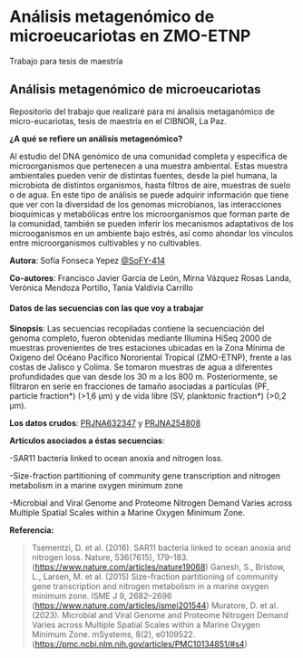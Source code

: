 # Análisis metagenómico de microeucariotas en ZMO-ETNP
Trabajo para tesis de maestría

## Análisis metagenómico de microeucariotas ##

Repositorio del trabajo que realizaré para mi ánalisis metaganómico de micro-eucariotas, tesis de maestría en el CIBNOR, La Paz.


**¿A qué se refiere un análisis metagenómico?**

Al estudio del DNA genómico de una comunidad completa y específica de microorganismos que pertenecen a una muestra ambiental. Estas muestra ambientales pueden venir de distintas fuentes, desde la piel humana, la microbiota de distintos organismos, hasta filtros de aire, muestras de suelo o de agua.
En este tipo de análisis se puede adquirir información que tiene que ver con la diversidad de los genomas microbianos, las interacciones bioquímicas y metabólicas entre los microorganismos que forman parte de la comunidad, también se pueden inferir los mecanismos adaptativos de los microoganismos en un ambiente bajo estrés, así como ahondar los vínculos entre microorganismos cultivables y no cultivables.


**Autora**: Sofia Fonseca Yepez [@SoFY-414](https://github.com/SoFY-414)

**Co-autores**: Francisco Javier García de León, Mirna Vázquez Rosas Landa, Verónica Mendoza Portillo, Tania Valdivia Carrillo


#### **Datos de las secuencias con las que voy a trabajar**


**Sinopsis**: Las secuencias recopiladas contiene la secuenciación del genoma completo, fueron obtenidas mediante Illumina HiSeq 2000 de muestras provenientes de tres estaciones ubicadas en la Zona Mínima de Oxígeno del Océano Pacífico Nororiental Tropical (ZMO-ETNP), frente a las costas de Jalisco y Colima. Se tomaron muestras de agua a diferentes profundidades que van desde los 30 m a los 800 m. Posteriormente, se filtraron en serie en fracciones de tamaño asociadas a partículas (PF, particle fraction*) (>1,6 μm) y de vida libre (SV, planktonic fraction*) (>0,2 μm).


**Los datos crudos**: [PRJNA632347](https://www.ncbi.nlm.nih.gov/bioproject/PRJNA632347) y [PRJNA254808](https://www.ncbi.nlm.nih.gov/bioproject/254808)

**Artículos asociados a éstas secuencias**:

 -SAR11 bacteria linked to ocean anoxia and nitrogen loss.
 
 -Size-fraction partitioning of community gene transcription and nitrogen metabolism in a marine oxygen minimum zone
 
 -Microbial and Viral Genome and Proteome Nitrogen Demand Varies across Multiple Spatial Scales within a Marine Oxygen Minimum Zone. 

**Referencia:**
> Tsementzi, D. et al. (2016). SAR11 bacteria linked to ocean anoxia and nitrogen loss. Nature, 536(7615), 179–183. (https://www.nature.com/articles/nature19068)
> Ganesh, S., Bristow, L., Larsen, M. et al. (2015) Size-fraction partitioning of community gene transcription and nitrogen metabolism in a marine oxygen minimum zone. ISME J 9, 2682–2696 (https://www.nature.com/articles/ismej201544)
> Muratore, D. et al. (2023). Microbial and Viral Genome and Proteome Nitrogen Demand Varies across Multiple Spatial Scales within a Marine Oxygen Minimum Zone. mSystems, 8(2), e0109522. (https://pmc.ncbi.nlm.nih.gov/articles/PMC10134851/#s4)
